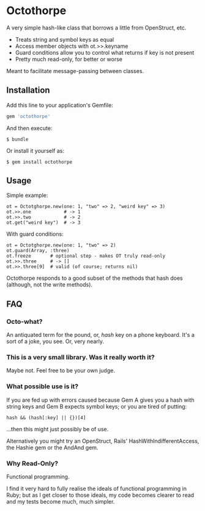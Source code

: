 # Octothorpe

A very simple hash-like class that borrows a little from OpenStruct, etc.

* Treats string and symbol keys as equal
* Access member objects with ot.>>.keyname
* Guard conditions allow you to control what returns if key is not present
* Pretty much read-only, for better or worse

Meant to facilitate message-passing between classes.

## Installation

Add this line to your application's Gemfile:

```ruby
gem 'octothorpe'
```

And then execute:

    $ bundle

Or install it yourself as:

    $ gem install octothorpe

## Usage

Simple example:

    ot = Octotghorpe.new(one: 1, "two" => 2, "weird key" => 3)
    ot.>>.one            # -> 1
    ot.>>.two            # -> 2
    ot.get("weird key")  # -> 3

With guard conditions:

    ot = Octotghorpe.new(one: 1, "two" => 2)
    ot.guard(Array, :three)
    ot.freeze       # optional step - makes OT truly read-only
    ot.>>.three     # -> [] 
    ot.>>.three[9]  # valid (of course; returns nil)

Octothorpe responds to a good subset of the methods that hash does
(although, not the write methods).

## FAQ

### Octo-what?

An antiquated term for the pound, or, _hash_ key on a phone keyboard. It's a
sort of a joke, you see. Or, very nearly.

### This is a very small library. Was it really worth it?

Maybe not. Feel free to be your own judge.

### What possible use is it?

If you are fed up with errors caused because Gem A gives you a hash with string
keys and Gem B expects symbol keys; or you are tired of putting:

    hash && (hash[:key] || {})[4]

...then this might just possibly be of use. 

Alternatively you might try an OpenStruct, Rails' HashWithIndifferentAccess,
the Hashie gem or the AndAnd gem.

### Why Read-Only?

Functional programming. 

I find it very hard to fully realise the ideals of functional programming in
Ruby; but as I get closer to those ideals, my code becomes clearer to read and
my tests become much, much simpler.

